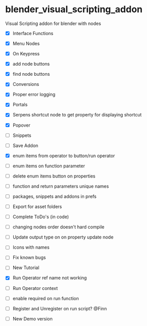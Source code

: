 # blender_visual_scripting_addon
Visual Scripting addon for blender with nodes

- [X] Interface Functions
- [X] Menu Nodes
- [X] On Keypress
- [X] add node buttons
- [X] find node buttons
- [X] Conversions
- [X] Proper error logging
- [X] Portals
- [X] Serpens shortcut node to get property for displaying shortcut
- [X] Popover

- [ ] Snippets
- [ ] Save Addon

- [X] enum items from operator to button/run operator
- [ ] enum items on function parameter
- [ ] delete enum items button on properties
- [ ] function and return parameters unique names
- [ ] packages, snippets and addons in prefs
- [ ] Export for asset folders
- [ ] Complete ToDo's (in code)
- [ ] changing nodes order doesn't hard compile
- [ ] Update output type on on property update node
- [ ] Icons with names
- [ ] Fix known bugs
- [ ] New Tutorial

- [X] Run Operator ref name not working
- [ ] Run Operator context
- [ ] enable required on run function

- [ ] Register and Unregister on run script? @Finn
- [ ] New Demo version